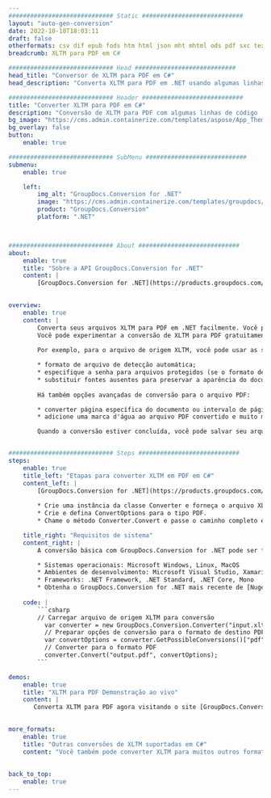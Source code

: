 ```yaml
---
############################# Static ############################
layout: "auto-gen-conversion"
date: 2022-10-18T18:03:11
draft: false
otherformats: csv dif epub fods htm html json mht mhtml ods pdf sxc tex tsv xlam xls xlsb xlsm xlsx xlt xltm xltx xml xps
breadcrumb: XLTM para PDF em C#

############################# Head ############################
head_title: "Conversor de XLTM para PDF em C#"
head_description: "Converta XLTM para PDF em .NET usando algumas linhas de código. Use a API de conversão de documentos do GroupDocs para converter mais de 160 formatos de arquivo."

############################# Header ############################
title: "Converter XLTM para PDF em C#"
description: "Conversão de XLTM para PDF com algumas linhas de código .NET"
bg_image: "https://cms.admin.containerize.com/templates/aspose/App_Themes/V3/images/bg/header1.png"
bg_overlay: false
button:
    enable: true

############################# SubMenu ############################
submenu:
    enable: true

    left:
        img_alt: "GroupDocs.Conversion for .NET"
        image: "https://cms.admin.containerize.com/templates/groupdocs/images/product-logos/90x90-noborder/groupdocs-conversion-net.png"
        product: "GroupDocs.Conversion"
        platform: ".NET"



############################# About ############################
about:
    enable: true
    title: "Sobre a API GroupDocs.Conversion for .NET"
    content: |
        [GroupDocs.Conversion for .NET](https://products.groupdocs.com/conversion/net/) pode ser usado para converter Microsoft Word, Excel, PowerPoint, PDF, Visio e outros formatos. GroupDocs.Conversion é uma API independente que é adequada para sistemas internos e de back-end onde é necessário alto desempenho. Não depende de nenhum software como Microsoft ou Open Office.
    

overview:
    enable: true
    content: |
        Converta seus arquivos XLTM para PDF em .NET facilmente. Você pode usar apenas algumas linhas de código C# em qualquer plataforma de sua escolha, como - Windows, Linux, macOS.
        Você pode experimentar a conversão de XLTM para PDF gratuitamente e avaliar a qualidade dos resultados da conversão. Juntamente com cenários de conversão de arquivo simples, você pode tentar opções mais avançadas para carregar o arquivo de origem XLTM e para salvar o resultado de saída PDF. 
        
        Por exemplo, para o arquivo de origem XLTM, você pode usar as seguintes opções de carregamento:

        * formato de arquivo de detecção automática;
        * especifique a senha para arquivos protegidos (se o formato de arquivo suportar);
        * substituir fontes ausentes para preservar a aparência do documento.
        
        Há também opções avançadas de conversão para o arquivo PDF:

        * converter página específica do documento ou intervalo de páginas;
        * adicione uma marca d'água ao arquivo PDF convertido e muito mais.

        Quando a conversão estiver concluída, você pode salvar seu arquivo PDF no caminho do arquivo local ou em qualquer armazenamento de terceiros, como FTP, Amazon S3, Google Drive, Dropbox etc. Observe - para converter XLTM para {{ TO}} não há necessidade de nenhum software adicional instalado - como MS Office, Open Office, Adobe Acrobat Reader etc.


############################# Steps ############################
steps:
    enable: true
    title_left: "Etapas para converter XLTM em PDF em C#"
    content_left: |
        [GroupDocs.Conversion for .NET](https://products.groupdocs.com/conversion/net/) torna mais fácil para os desenvolvedores converter um arquivo XLTM para PDF com algumas linhas de código.
        
        * Crie uma instância da classe Converter e forneça o arquivo XLTM com o caminho completo
        * Crie e defina ConvertOptions para o tipo PDF.
        * Chame o método Converter.Convert e passe o caminho completo e o formato (PDF) como parâmetro

    title_right: "Requisitos de sistema"
    content_right: |
        A conversão básica com GroupDocs.Conversion for .NET pode ser feita em apenas algumas etapas simples. Nossas APIs são suportadas em todas as principais plataformas e sistemas operacionais. Antes de executar o código abaixo, certifique-se de ter os seguintes pré-requisitos instalados em seu sistema.

        * Sistemas operacionais: Microsoft Windows, Linux, MacOS
        * Ambientes de desenvolvimento: Microsoft Visual Studio, Xamarin, MonoDevelop
        * Frameworks: .NET Framework, .NET Standard, .NET Core, Mono
        * Obtenha o GroupDocs.Conversion for .NET mais recente de [Nuget](https://www.nuget.org/packages/groupdocs.conversion)
         
    code: |
        ```csharp    
        // Carregar arquivo de origem XLTM para conversão
          var converter = new GroupDocs.Conversion.Converter("input.xltm");
          // Preparar opções de conversão para o formato de destino PDF
          var convertOptions = converter.GetPossibleConversions()["pdf"].ConvertOptions;
          // Converter para o formato PDF
          converter.Convert("output.pdf", convertOptions);
        ```

demos:
    enable: true
    title: "XLTM para PDF Demonstração ao vivo"
    content: |
       Converta XLTM para PDF agora visitando o site [GroupDocs.Conversion App](https://products.groupdocs.app/conversion/family). A demonstração online tem as seguintes vantagens
          

more_formats:
    enable: true
    title: "Outras conversões de XLTM suportadas em C#"
    content: "Você também pode converter XLTM para muitos outros formatos de arquivo. Por favor, veja a lista abaixo."
       
       
back_to_top:
    enable: true
---
```

